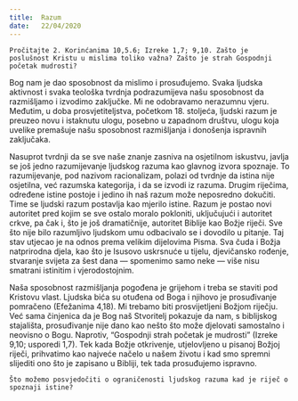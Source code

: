 ```yaml
---
title:  Razum
date:   22/04/2020
---
```


`Pročitajte 2. Korinćanima 10,5.6; Izreke 1,7; 9,10. Zašto je poslušnost Kristu u mislima toliko važna? Zašto je strah Gospodnji početak mudrosti?`

Bog nam je dao sposobnost da mislimo i prosuđujemo. Svaka ljudska aktivnost i svaka teološka tvrdnja podrazumijeva našu sposobnost da razmišljamo i izvodimo zaključke. Mi ne odobravamo nerazumnu vjeru. Međutim, u doba prosvjetiteljstva, početkom 18. stoljeća, ljudski razum je preuzeo novu i istaknutu ulogu, posebno u zapadnom društvu, ulogu koja uvelike premašuje našu sposobnost razmišljanja i donošenja ispravnih zaključaka.

Nasuprot tvrdnji da se sve naše znanje zasniva na osjetilnom iskustvu, javlja se još jedno razumijevanje ljudskog razuma kao glavnog izvora spoznaje. To razumijevanje, pod nazivom racionalizam, polazi od tvrdnje da istina nije osjetilna, već razumska kategorija, i da se izvodi iz razuma. Drugim riječima, određene istine postoje i jedino ih naš razum može neposredno dokučiti. Time se ljudski razum postavlja kao mjerilo istine. Razum je postao novi autoritet pred kojim se sve ostalo moralo pokloniti, uključujući i autoritet crkve, pa čak i, što je još dramatičnije, autoritet Biblije kao Božje riječi. Sve što nije bilo razumljivo ljudskom umu odbacivalo se i dovodilo u pitanje. Taj stav utjecao je na odnos prema velikim dijelovima Pisma. Sva čuda i Božja natprirodna djela, kao što je Isusovo uskrsnuće u tijelu, djevičansko rođenje, stvaranje svijeta za šest dana — spomenimo samo neke — više nisu smatrani istinitim i vjerodostojnim.

Naša sposobnost razmišljanja pogođena je grijehom i treba se staviti pod Kristovu vlast. Ljudska bića su otuđena od Boga i njihovo je prosuđivanje pomračeno (Efežanima 4,18). Mi trebamo biti prosvijetljeni Božjom riječju. Već sama činjenica da je Bog naš Stvoritelj pokazuje da nam, s biblijskog stajališta, prosuđivanje nije dano kao nešto što može djelovati samostalno i neovisno o Bogu. Naprotiv, “Gospodnji strah početak je mudrosti” (Izreke 9,10; usporedi 1,7). Tek kada Božje otkrivenje, utjelovljeno u pisanoj Božjoj riječi, prihvatimo kao najveće načelo u našem životu i kad smo spremni slijediti ono što je zapisano u Bibliji, tek tada prosuđujemo ispravno.

`Što možemo posvjedočiti o ograničenosti ljudskog razuma kad je riječ o spoznaji istine?`
